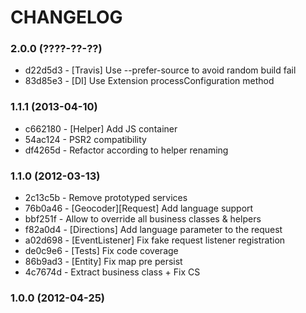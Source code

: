 # CHANGELOG

### 2.0.0 (????-??-??)

 * d22d5d3 - [Travis] Use --prefer-source to avoid random build fail
 * 83d85e3 - [DI] Use Extension processConfiguration method

### 1.1.1 (2013-04-10)

 * c662180 - [Helper] Add JS container
 * 54ac124 - PSR2 compatibility
 * df4265d - Refactor according to helper renaming

### 1.1.0 (2012-03-13)

 * 2c13c5b - Remove prototyped services
 * 76b0a46 - [Geocoder][Request] Add language support
 * bbf251f - Allow to override all business classes & helpers
 * f82a0d4 - [Directions] Add language parameter to the request
 * a02d698 - [EventListener] Fix fake request listener registration
 * de0c9e6 - [Tests] Fix code coverage
 * 86b9ad3 - [Entity] Fix map pre persist
 * 4c7674d - Extract business class + Fix CS

### 1.0.0 (2012-04-25)
